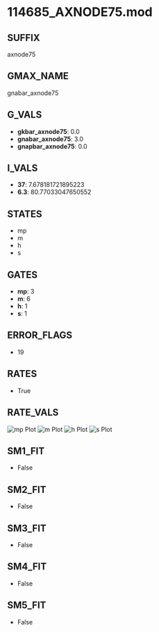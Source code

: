 # 114685_AXNODE75.mod

## SUFFIX

axnode75

## GMAX_NAME

gnabar_axnode75

## G_VALS

- **gkbar_axnode75**: 0.0
- **gnabar_axnode75**: 3.0
- **gnapbar_axnode75**: 0.0

## I_VALS

- **37**: 7.678181721895223
- **6.3**: 80.77033047650552

## STATES

- mp
- m
- h
- s

## GATES

- **mp**: 3
- **m**: 6
- **h**: 1
- **s**: 1

## ERROR_FLAGS

- 19

## RATES

- True

## RATE_VALS

![mp Plot](/Users/pbozelos/Dropbox/icg-Chai-Panos/supermodels/output_markdown_files/Na/114685_AXNODE75.mod/images/mp.png)
![m Plot](/Users/pbozelos/Dropbox/icg-Chai-Panos/supermodels/output_markdown_files/Na/114685_AXNODE75.mod/images/m.png)
![h Plot](/Users/pbozelos/Dropbox/icg-Chai-Panos/supermodels/output_markdown_files/Na/114685_AXNODE75.mod/images/h.png)
![s Plot](/Users/pbozelos/Dropbox/icg-Chai-Panos/supermodels/output_markdown_files/Na/114685_AXNODE75.mod/images/s.png)

## SM1_FIT

- False

## SM2_FIT

- False

## SM3_FIT

- False

## SM4_FIT

- False

## SM5_FIT

- False

